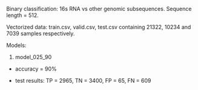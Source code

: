 Binary classification: 16s RNA vs other genomic subsequences. Sequence length = 512.

Vectorized data: train.csv, valid.csv, test.csv containing 21322, 10234 and 7039 samples respectively.

Models:

1. model_025_90

  * accuracy = 90%

  * test results: TP = 2965, TN = 3400, FP = 65, FN = 609
